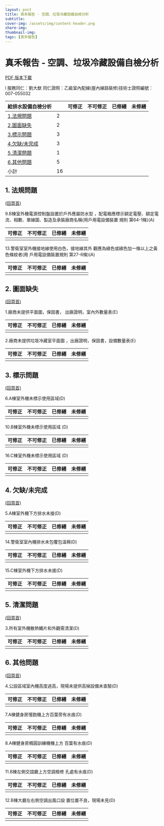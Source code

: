 ```yaml
---
layout: post
title: 真禾報告 - 空調、垃圾冷藏設備自檢分析
subtitle:
cover-img: /assets/img/content-header.png
share-img: 
thumbnail-img:
tags: [真禾報告]
---
```


# <a name="_頁首">真禾報告 - 空調、垃圾冷藏設備自檢分析</a>

[PDF 版本下載](../assets/post/20210925/01-09_空調、垃圾冷藏設備自檢分析.pdf)

l  服務同仁：劉大猷 同仁證照：乙級室內配線(屋內線路裝修)技術士證照編號：007-055032 

| **給排水設備自檢分析**         |     | **可修正** | **不可修正** | **已修繕** | **未修繕** |
| ------------------------------ | --- | ---------- | ------------ | ---------- | ---------- |
| [1.法規問題](#_法規問題)       | 2   |            |              |            |            |
| [2.圖面缺失](#_圖面缺失)       | 2   |            |              |            |            |
| [3.標示問題](#_標示問題)       | 3   |            |              |            |            |
| [4.欠缺/未完成](#_欠缺/未完成) | 3   |            |              |            |            |
| [5.清潔問題](#_清潔問題)       | 1   |            |              |            |            |
| [6.其他問題](#_其他問題)       | 5   |            |              |            |            |
| 小計                           | 16  |            |              |            |            |
 

## 1.   <a name="_法規問題">法規問題</a>

[(回頁首)](#_頁首)

 9.B棟室外機電源控制盤設置於戶外應屬防水型 ，配電箱應標示額定電壓、額定電流、相數、單線圖、製造及承裝廠商名稱(用戶用電設備裝置 規則 第64-1條)(A)

| 可修正 | 不可修正 | 已修繕 | 未修繕 |
| ------ | -------- | ------ | ------ |
|        |          |        |        |

13.警衛室室外機接地線使用白色，接地線其外 觀應為綠色或綠色加一條以上之黃色條紋者(用 戶用電設備裝置規則 第27-6條)(A) 

| 可修正 | 不可修正 | 已修繕 | 未修繕 |
| ------ | -------- | ------ | ------ |
|        |          |        |        |


## 2.   <a name="_圖面缺失">圖面缺失</a>

[(回頁首)](#_頁首)

1.廠商未提供平面圖，保固書， 出廠證明，室內外數量表(E)

| 可修正 | 不可修正 | 已修繕 | 未修繕 |
| ------ | -------- | ------ | ------ |
|        |          |        |        |

2.廠商未提供垃圾冷藏室平面圖 ，出廠證明，保固書，設備數量表(E)

| 可修正 | 不可修正 | 已修繕 | 未修繕 |
| ------ | -------- | ------ | ------ |
|        |          |        |        |


## 3.   <a name="_標示問題">標示問題</a>

[(回頁首)](#_頁首)

 6.A棟室外機未標示使用區域(D)

| 可修正 | 不可修正 | 已修繕 | 未修繕 |
| ------ | -------- | ------ | ------ |
|        |          |        |        |

10.B棟室外機未標示使用區域 (D)

| 可修正 | 不可修正 | 已修繕 | 未修繕 |
| ------ | -------- | ------ | ------ |
|        |          |        |        |

16.C棟室外機未標示使用區域 (D)

| 可修正 | 不可修正 | 已修繕 | 未修繕 |
| ------ | -------- | ------ | ------ |
|        |          |        |        |


## 4.   <a name="_欠缺/未完成">欠缺/未完成</a>

[(回頁首)](#_頁首)

5.A棟室外機下方排水未接(D)

| 可修正 | 不可修正 | 已修繕 | 未修繕 |
| ------ | -------- | ------ | ------ |
|        |          |        |        |

14.警衛室室內機排水未包覆包溫棉(D)

| 可修正 | 不可修正 | 已修繕 | 未修繕 |
| ------ | -------- | ------ | ------ |
|        |          |        |        |

15.C棟室外機下方排水未接(D) 

| 可修正 | 不可修正 | 已修繕 | 未修繕 |
| ------ | -------- | ------ | ------ |
|        |          |        |        |


## 5.   <a name="_清潔問題">清潔問題</a>

[(回頁首)](#_頁首)

3.所有室外機散熱鰭片和外觀需清潔(D)

| 可修正 | 不可修正 | 已修繕 | 未修繕 |
| ------ | -------- | ------ | ------ |
|        |          |        |        |


## 6.   <a name="_其他問題">其他問題</a>

[(回頁首)](#_頁首)

4.公設區域室內機高度過高，現場未提供高梯設備未查驗(D)

| 可修正 | 不可修正 | 已修繕 | 未修繕 |
| ------ | -------- | ------ | ------ |
|        |          |        |        |

7.A棟健身房慢跑機上方百葉旁有水痕(D)

| 可修正 | 不可修正 | 已修繕 | 未修繕 |
| ------ | -------- | ------ | ------ |
|        |          |        |        |

8.A棟健身房橢圓訓練機機上方 百葉有水痕(D)

| 可修正 | 不可修正 | 已修繕 | 未修繕 |
| ------ | -------- | ------ | ------ |
|        |          |        |        |

11.B棟左側交誼廳上方空調檢修 孔處有水痕(D)

| 可修正 | 不可修正 | 已修繕 | 未修繕 |
| ------ | -------- | ------ | ------ |
|        |          |        |        |

12.B棟大廳左右側空調出風口設 置位置不良，現場未見(D)

| 可修正 | 不可修正 | 已修繕 | 未修繕 |
| ------ | -------- | ------ | ------ |
|        |          |        |        |


